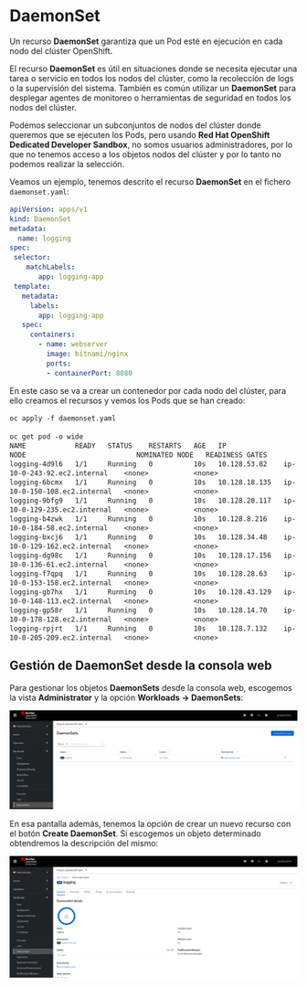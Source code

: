 # DaemonSet

Un recurso **DaemonSet** garantiza que un Pod esté en ejecución en cada nodo del clúster OpenShift.

El recurso **DaemonSet** es útil en situaciones donde se necesita ejecutar una tarea o servicio en todos los nodos del clúster, como la recolección de logs o la supervisión del sistema. También es común utilizar un **DaemonSet** para desplegar agentes de monitoreo o herramientas de seguridad en todos los nodos del clúster.

Podemos seleccionar un subconjuntos de nodos del clúster donde queremos que se ejecuten los Pods, pero usando **Red Hat OpenShift Dedicated Developer Sandbox**, no somos usuarios administradores, por lo que no tenemos acceso a los objetos nodos del clúster y por lo tanto no podemos realizar la selección.

Veamos un ejemplo, tenemos descrito el recurso **DaemonSet** en el fichero `daemonset.yaml`:

```yaml
apiVersion: apps/v1
kind: DaemonSet
metadata:
  name: logging
spec:
 selector:
    matchLabels:
       app: logging-app
 template:
   metadata:
     labels:
       app: logging-app
   spec:
     containers:
       - name: webserver
         image: bitnami/nginx
         ports:
         - containerPort: 8080

```

En este caso se va a crear un contenedor por cada nodo del clúster, para ello creamos el recursos y vemos los Pods que se han creado:

    oc apply -f daemonset.yaml

    oc get pod -o wide
    NAME            READY   STATUS    RESTARTS   AGE   IP              NODE                           NOMINATED NODE   READINESS GATES
    logging-4d9l6   1/1     Running   0          10s   10.128.53.82    ip-10-0-243-92.ec2.internal    <none>           <none>
    logging-6bcmx   1/1     Running   0          10s   10.128.18.135   ip-10-0-150-108.ec2.internal   <none>           <none>
    logging-9bfg9   1/1     Running   0          10s   10.128.20.117   ip-10-0-129-235.ec2.internal   <none>           <none>
    logging-b4zwk   1/1     Running   0          10s   10.128.8.216    ip-10-0-184-58.ec2.internal    <none>           <none>
    logging-bxcj6   1/1     Running   0          10s   10.128.34.48    ip-10-0-129-162.ec2.internal   <none>           <none>
    logging-dg98c   1/1     Running   0          10s   10.128.17.156   ip-10-0-136-61.ec2.internal    <none>           <none>
    logging-f7qpq   1/1     Running   0          10s   10.128.28.63    ip-10-0-153-158.ec2.internal   <none>           <none>
    logging-gb7hx   1/1     Running   0          10s   10.128.43.129   ip-10-0-148-113.ec2.internal   <none>           <none>
    logging-gp58r   1/1     Running   0          10s   10.128.14.70    ip-10-0-178-128.ec2.internal   <none>           <none>
    logging-rpjrt   1/1     Running   0          10s   10.128.7.132    ip-10-0-205-209.ec2.internal   <none>           <none>

## Gestión de DaemonSet desde la consola web

Para gestionar los objetos **DaemonSets** desde la consola web, escogemos la vista **Administrator** y la opción **Workloads -> DaemonSets**:

![st](img/daemonset1.png)

En esa pantalla además, tenemos la opción de crear un nuevo recurso con el botón **Create DaemonSet**. Si escogemos un objeto determinado obtendremos la descripción del mismo:

![st](img/daemonset2.png)